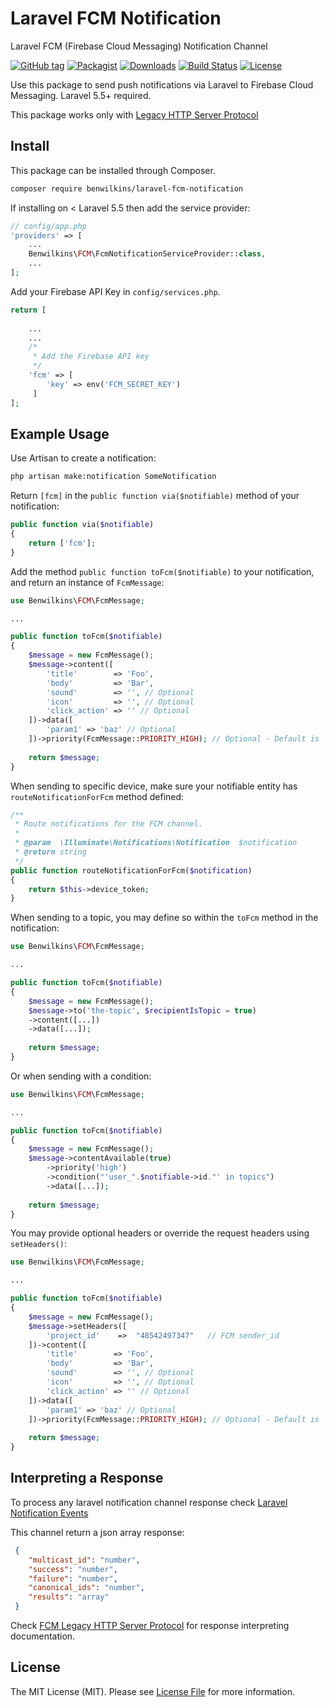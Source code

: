 # Laravel FCM Notification
Laravel FCM (Firebase Cloud Messaging) Notification Channel

[![GitHub tag](https://badgen.net/github/tag/benwilkins/laravel-fcm-notification)](https://github.com/benwilkins/laravel-fcm-notification/releases)
[![Packagist](https://badgen.net/packagist/v/benwilkins/laravel-fcm-notification)](https://packagist.org/packages/benwilkins/laravel-fcm-notification)
[![Downloads](https://badgen.net/packagist/dt/benwilkins/laravel-fcm-notification)](https://packagist.org/packages/benwilkins/laravel-fcm-notification)
[![Build Status](https://travis-ci.com/benwilkins/laravel-fcm-notification.svg)](https://travis-ci.com/benwilkins/laravel-fcm-notification)
[![License](https://badgen.net/packagist/license/benwilkins/laravel-fcm-notification)](https://packagist.org/packages/benwilkins/laravel-fcm-notification)

Use this package to send push notifications via Laravel to Firebase Cloud Messaging. Laravel 5.5+ required.

This package works only with [Legacy HTTP Server Protocol](https://firebase.google.com/docs/cloud-messaging/http-server-ref)

## Install

This package can be installed through Composer.

``` bash
composer require benwilkins/laravel-fcm-notification
```

If installing on < Laravel 5.5 then add the service provider:

```php
// config/app.php
'providers' => [
    ...
    Benwilkins\FCM\FcmNotificationServiceProvider::class,
    ...
];
```

Add your Firebase API Key in `config/services.php`.

```php
return [
   
    ...
    ...
    /*
     * Add the Firebase API key
     */
    'fcm' => [
        'key' => env('FCM_SECRET_KEY')
     ]
];
```

## Example Usage

Use Artisan to create a notification:

```bash
php artisan make:notification SomeNotification
```

Return `[fcm]` in the `public function via($notifiable)` method of your notification:

```php
public function via($notifiable)
{
    return ['fcm'];
}
```

Add the method `public function toFcm($notifiable)` to your notification, and return an instance of `FcmMessage`: 

```php
use Benwilkins\FCM\FcmMessage;

...

public function toFcm($notifiable) 
{
    $message = new FcmMessage();
    $message->content([
        'title'        => 'Foo', 
        'body'         => 'Bar', 
        'sound'        => '', // Optional 
        'icon'         => '', // Optional
        'click_action' => '' // Optional
    ])->data([
        'param1' => 'baz' // Optional
    ])->priority(FcmMessage::PRIORITY_HIGH); // Optional - Default is 'normal'.
    
    return $message;
}
```

When sending to specific device, make sure your notifiable entity has `routeNotificationForFcm` method defined: 

```php
/**
 * Route notifications for the FCM channel.
 *
 * @param  \Illuminate\Notifications\Notification  $notification
 * @return string
 */
public function routeNotificationForFcm($notification)
{
    return $this->device_token;
}
```

When sending to a topic, you may define so within the `toFcm` method in the notification:

```php
use Benwilkins\FCM\FcmMessage;

...

public function toFcm($notifiable) 
{
    $message = new FcmMessage();
    $message->to('the-topic', $recipientIsTopic = true)
    ->content([...])
    ->data([...]);
    
    return $message;
}
```

Or when sending with a condition:

```php
use Benwilkins\FCM\FcmMessage;

...

public function toFcm($notifiable) 
{
    $message = new FcmMessage();
    $message->contentAvailable(true)
        ->priority('high')
        ->condition("'user_".$notifiable->id."' in topics")
        ->data([...]);
    
    return $message;
}
```

You may provide optional headers or override the request headers using `setHeaders()`:

```php
use Benwilkins\FCM\FcmMessage;

...

public function toFcm($notifiable) 
{
    $message = new FcmMessage();
    $message->setHeaders([
        'project_id'    =>  "48542497347"   // FCM sender_id
    ])->content([
        'title'        => 'Foo', 
        'body'         => 'Bar', 
        'sound'        => '', // Optional 
        'icon'         => '', // Optional
        'click_action' => '' // Optional
    ])->data([
        'param1' => 'baz' // Optional
    ])->priority(FcmMessage::PRIORITY_HIGH); // Optional - Default is 'normal'.
    
    return $message;
}
```

## Interpreting a Response

To process any laravel notification channel response check [Laravel Notification Events](https://laravel.com/docs/6.0/notifications#notification-events)

This channel return a json array response: 
```json
 {
    "multicast_id": "number",
    "success": "number",
    "failure": "number",
    "canonical_ids": "number",
    "results": "array"
 }
```

Check [FCM Legacy HTTP Server Protocol](https://firebase.google.com/docs/cloud-messaging/http-server-ref#interpret-downstream) 
for response interpreting documentation.

## License

The MIT License (MIT). Please see [License File](LICENSE) for more information.
